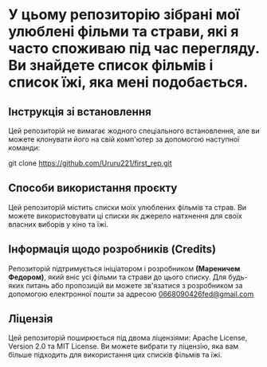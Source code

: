 
<h1> У цьому репозиторію зібрані мої улюблені фільми та страви, які я часто споживаю під час перегляду. Ви знайдете список фільмів і список їжі, яка мені подобається. </h1>
<h2> Інструкція зі встановлення </h2>

Цей репозиторій не вимагає жодного спеціального встановлення, але ви можете клонувати його на свій комп'ютер за допомогою наступної команди:

git clone https://github.com/Ururu221/first_rep.git

<h2> Способи використання проєкту </h2>

Цей репозиторій містить списки моїх улюблених фільмів та страв. Ви можете використовувати ці списки як джерело натхнення для своїх власних виборів у кіно та їжі.

<h2> Інформація щодо розробників (Credits) </h2>

Репозиторій підтримується ініціатором і розробником <b>(Мареничем Федором)</b>, який вніс усі фільми та страви до цього списку. Для будь-яких питань або пропозицій ви можете зв'язатися з розробником за допомогою електронної пошти за адресою 0668090426fed@gmail.com

<h2> Ліцензія </h2>
Цей репозиторій поширюється під двома ліцензіями: Apache License, Version 2.0 та MIT License. Ви можете вибрати ту ліцензію, яка вам більше підходить для використання цих списків фільмів та їжі.
